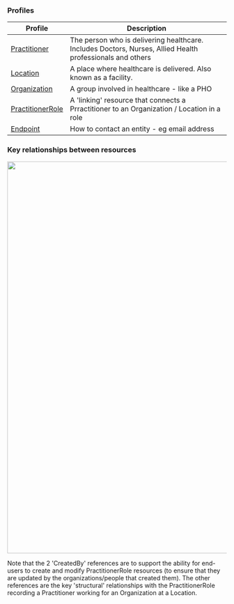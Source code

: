 ### Profiles

| Profile | Description |
| --- | --- |
| [Practitioner](StructureDefinition-HpiPractitioner.html) | The person who is delivering healthcare. Includes Doctors, Nurses, Allied Health professionals and others |
| [Location](StructureDefinition-HpiLocation.html) | A place where healthcare is delivered. Also known as a facility.|
| [Organization](StructureDefinition-HpiOrganization.html) | A group involved in healthcare - like a PHO|
| [PractitionerRole](StructureDefinition-HpiPractitionerRole.html) | A 'linking' resource that connects a Prractitioner to an Organization / Location in a role|
| [Endpoint](StructureDefinition-HpiEndpoint.html) | How to contact an entity - eg email address|

### Key relationships between resources


<img style="width:900px; float:none" src="resources.png"/>



Note that the 2 'CreatedBy' references are to support the ability for end-users to create and modify PractitionerRole
resources (to ensure that they are updated by the organizations/people that created them). The other references are
the key 'structural' relationships with the PractitionerRole recording a Practitioner working for an Organization at
a Location.

